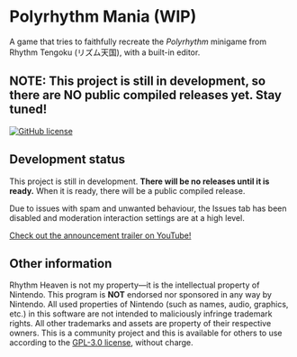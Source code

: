 # Polyrhythm Mania (WIP)
A game that tries to faithfully recreate the *Polyrhythm* minigame from Rhythm Tengoku (リズム天国), with a 
built-in editor.

## NOTE: This project is still in development, so there are NO public compiled releases yet. Stay tuned!

[![GitHub license](https://img.shields.io/github/license/chrislo27/PolyrhythmMania.svg)](https://github.com/chrislo27/PolyrhythmMania/blob/dev/LICENSE.txt)

## Development status
This project is still in development. **There will be no releases until it is ready.** When it is ready, there will be a public compiled release. 

Due to issues with spam and unwanted behaviour, the Issues tab has been disabled and moderation interaction settings are at a high level.

[Check out the announcement trailer on YouTube!](https://www.youtube.com/watch?v=A3ZUBIy_MAQ)


## Other information
Rhythm Heaven is not my property—it is the intellectual property of Nintendo.
This program is **NOT** endorsed nor sponsored in any way by Nintendo.
All used properties of Nintendo (such as names, audio, graphics, etc.) in this software are not intended to maliciously infringe trademark rights.
All other trademarks and assets are property of their respective owners.
This is a community project and this is available for others to use
according to the [GPL-3.0 license](LICENSE.txt), without charge.
